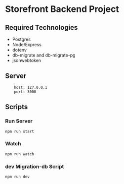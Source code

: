 # Storefront Backend Project


## Required Technologies
- Postgres
- Node/Express 
- dotenv 
- db-migrate and db-migrate-pg
- jsonwebtoken 

## Server 

        host: 127.0.0.1
        port: 3000



## Scripts 

### Run Server 
    npm run start 

### Watch 
    npm run watch

### dev Migration-db Script
    npm run dev